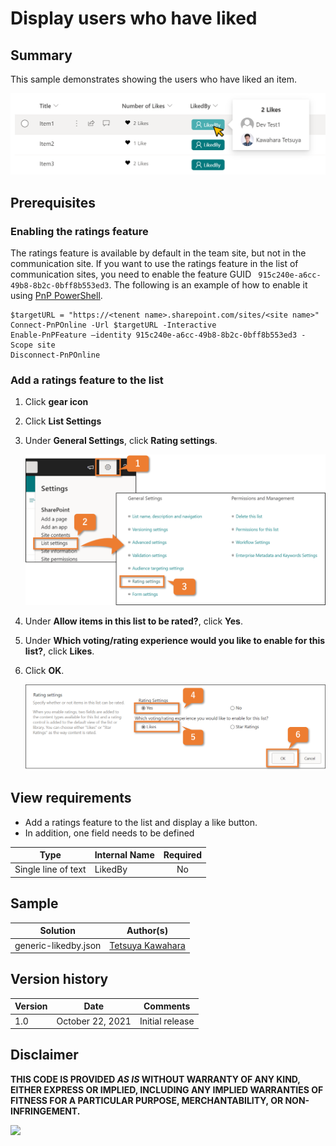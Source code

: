 # Display users who have liked

## Summary
This sample demonstrates showing the users who have liked an item.

![screenshot of the sample](./assets/screenshot.png)

## Prerequisites
### Enabling the ratings feature
The ratings feature is available by default in the team site, but not in the communication site. If you want to use the ratings feature in the list of communication sites, you need to enable the feature GUID ` 915c240e-a6cc-49b8-8b2c-0bff8b553ed3`. The following is an example of how to enable it using [PnP PowerShell](https://pnp.github.io/powershell).

```
$targetURL = "https://<tenent name>.sharepoint.com/sites/<site name>"
Connect-PnPOnline -Url $targetURL -Interactive
Enable-PnPFeature –identity 915c240e-a6cc-49b8-8b2c-0bff8b553ed3 -Scope site
Disconnect-PnPOnline
```

### Add a ratings feature to the list
1. Click **gear icon**
2. Click **List Settings**
3. Under **General Settings**, click **Rating settings**.

   ![screenshot of how to add the ratings feature](./assets/add_ratings_1.png)

4. Under **Allow items in this list to be rated?**, click **Yes**.
5. Under **Which voting/rating experience would you like to enable for this list?**, click **Likes**.
6. Click **OK**.

   ![screenshot of how to add the ratings feature](./assets/add_ratings_2.png)

## View requirements

- Add a ratings feature to the list and display a like button.
- In addition, one field needs to be defined

|Type               |Internal Name|Required|
|-------------------|-------------|:------:|
|Single line of text|LikedBy      |No      |

## Sample

Solution             |Author(s)
---------------------|------------------------------------------------
generic-likedby.json |[Tetsuya Kawahara](https://twitter.com/techan_k)

## Version history

Version |Date            |Comments
--------|----------------|----------------
1.0     |October 22, 2021|Initial release

## Disclaimer
**THIS CODE IS PROVIDED *AS IS* WITHOUT WARRANTY OF ANY KIND, EITHER EXPRESS OR IMPLIED, INCLUDING ANY IMPLIED WARRANTIES OF FITNESS FOR A PARTICULAR PURPOSE, MERCHANTABILITY, OR NON-INFRINGEMENT.**

<img src="https://telemetry.sharepointpnp.com/sp-dev-list-formatting/column-samples/generic-likedby" />